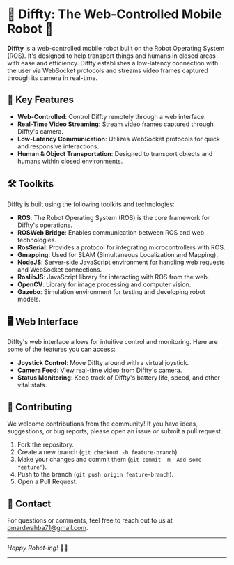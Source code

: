 
# 🤖 Diffty: The Web-Controlled Mobile Robot 🚀

**Diffty** is a web-controlled mobile robot built on the Robot Operating System (ROS). It's designed to help transport things and humans in closed areas with ease and efficiency. Diffty establishes a low-latency connection with the user via WebSocket protocols and streams video frames captured through its camera in real-time.

## 🚀 Key Features

- **Web-Controlled**: Control Diffty remotely through a web interface.
- **Real-Time Video Streaming**: Stream video frames captured through Diffty's camera.
- **Low-Latency Communication**: Utilizes WebSocket protocols for quick and responsive interactions.
- **Human & Object Transportation**: Designed to transport objects and humans within closed environments.

## 🛠️ Toolkits

Diffty is built using the following toolkits and technologies:

- **ROS**: The Robot Operating System (ROS) is the core framework for Diffty's operations.
- **ROSWeb Bridge**: Enables communication between ROS and web technologies.
- **RosSerial**: Provides a protocol for integrating microcontrollers with ROS.
- **Gmapping**: Used for SLAM (Simultaneous Localization and Mapping).
- **NodeJS**: Server-side JavaScript environment for handling web requests and WebSocket connections.
- **RoslibJS**: JavaScript library for interacting with ROS from the web.
- **OpenCV**: Library for image processing and computer vision.
- **Gazebo**: Simulation environment for testing and developing robot models.

## 🖥️ Web Interface

Diffty's web interface allows for intuitive control and monitoring. Here are some of the features you can access:

- **Joystick Control**: Move Diffty around with a virtual joystick.
- **Camera Feed**: View real-time video from Diffty's camera.
- **Status Monitoring**: Keep track of Diffty's battery life, speed, and other vital stats.

## 🤝 Contributing

We welcome contributions from the community! If you have ideas, suggestions, or bug reports, please open an issue or submit a pull request.

1. Fork the repository.
2. Create a new branch (`git checkout -b feature-branch`).
3. Make your changes and commit them (`git commit -m 'Add some feature'`).
4. Push to the branch (`git push origin feature-branch`).
5. Open a Pull Request.



## 💬 Contact

For questions or comments, feel free to reach out to us at [omardwahba71@gmail.com](mailto:omardwahba71@gmail.com).

---

*Happy Robot-ing!* 🤖✨

---
